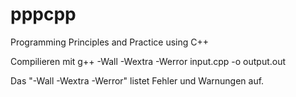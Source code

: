 # pppcpp
Programming Principles and Practice using C++


Compilieren mit 
g++ -Wall -Wextra -Werror input.cpp -o output.out

Das "-Wall -Wextra -Werror" listet Fehler und Warnungen auf.
